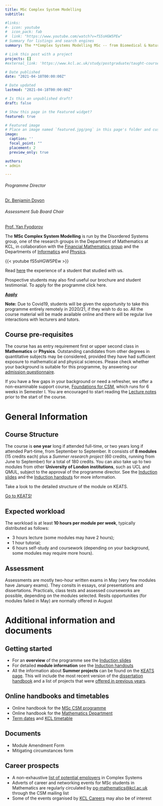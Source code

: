 ```yaml
---
title: MSc Complex System Modelling
subtitle:

#links:
#- icon: youtube
#  icon_pack: fab
#  link: "https://www.youtube.com/watch?v=fS5sHGW5PEw"
# Summary for listings and search engines
summary: The **Complex Systems Modelling MSc -- from Biomedical & Natural to Economic & Social Sciences** course will teach you to apply mathematical techniques in the rapidly developing and exciting interdisciplinary field of complex systems and examine how they apply to a variety of areas including biomedicine, nature, economics and social sciences. This research-led course is suitable for graduates who wish to work in research and development in an academic or industrial environment.

# Link this post with a project
projects: []
#external_link: 'https://www.kcl.ac.uk/study/postgraduate/taught-courses/complex-systems-modelling-msc'

# Date published
date: "2021-04-18T00:00:00Z"

# Date updated
lastmod: "2021-04-18T00:00:00Z"

# Is this an unpublished draft?
draft: false

# Show this page in the Featured widget?
featured: true

# Featured image
# Place an image named `featured.jpg/png` in this page's folder and customize its options here.
image:
  caption: ''
  focal_point: ""
  placement: 2
  preview_only: true

authors:
- admin

---
```


<div class="row">
  <div class="col-sm-5">
      <div class="card-body">
        <h6 class="card-title">Programme Director</h6>
        <a href="mailto:benjamin.doyon@kcl.ac.uk" class="card-text"> Dr. Benjamin Doyon</a>
      </div>
  </div>
  <div class="col-sm-7">
      <div class="card-body">
        <h6 class="card-title">Assessment Sub Board Chair</h6>
        <a href="mailto:yan.fyodorov@kcl.ac.uk" class="card-text"> Prof. Yan Fyodorov</a>
      </div>
  </div>
</div>

The **MSc Complex System Modelling** is run by the Disordered Systems group, one of the research groups in the Department of Mathematics at KCL, in collaboration with the [Financial Mathematics group](https://www.kcl.ac.uk/research/financial-maths) and the Departments of [Informatics](https://www.kcl.ac.uk/informatics) and [Physics](https://www.kcl.ac.uk/physics).

{{< youtube fS5sHGW5PEw >}}
&nbsp;

Read [here](https://blogs.kcl.ac.uk/nms/2020/01/27/why-i-chose-complex-systems-modelling/) the experience of a student that studied with us. 


Prospective students may also find useful our brochure and student testimonial. To apply for the programme click here.

<a href="https://www.kcl.ac.uk/study/postgraduate/taught-courses/complex-systems-modelling-msc" class="btn btn-primary btn-lg btn-block active" role="button" aria-pressed="true">**Apply**</a>



<div class="alert alert-danger">
  <i class="fas fa-exclamation-triangle"></i> <strong>Note:</strong> Due to Covid19, students will be given the opportunity to take this programme entirely remotely in 2020/21, if they wish to do so. All the course material will be made available online and there will be regular live interactions with lecturers and tutors.
</div>

## Course pre-requisites
The course has as entry requirement first or upper second class in **Mathematics** or **Physics**. Outstanding candidates from other degrees in quantitative subjects may be considered, provided they have had sufficient exposure to mathematical and physical sciences. Please check whether your background is suitable for this programme, by answering our [admission questionnaire](http://www.nms.kcl.ac.uk/CSMMSC/CSM_Questionnaire-2021.pdf).

If you have a few gaps in your background or need a refresher, we offer a non-examinable support course, [Foundations for CSM](https://keats.kcl.ac.uk/course/view.php?id=66816), which runs for 6 weeks in Semester I. You are encouraged to start reading the [Lecture notes](http://www.nms.kcl.ac.uk/CSMMSC/Course_Book.pdf) prior to the start of the course.

# General Information
## Course Structure
The course is **one year** long if attended full-time, or two years long if attended Part-time, from September to September. It consists of **8 modules** (15 credits each) plus a *Summer research project* (60 credits, running from June to September) for a total of 180 credits.
You can also take up to two modules from other **University of London institutions**, such as UCL and QMUL, subject to the approval of the programme director. See the [Induction slides](http://www.nms.kcl.ac.uk/CSMMSC/1920induction.pdf) and the [Induction handouts](http://www.nms.kcl.ac.uk/CSMMSC/Modules1920.pdf) for more information.

<div class="card text-center">
  <div class="card-header">
  </div>
  <div class="card-body">
    <p class="card-text">Take a look to the detailed structure of the module on KEATS.</p>
    <a href="https://keats.kcl.ac.uk/mod/book/view.php?id=3259805&chapterid=276617" class="btn btn-primary">Go to KEATS!</a>
  </div>
  <div class="card-footer text-muted">
  </div>
</div>

## Expected workload
The workload is at least **10 hours per module per week**, typically distributed as follows:
<ul>
<li>3 hours lecture (some modules may have 2 hours);</li>
<li>1 hour tutorial;</li>
<li>6 hours self-study and coursework (depending on your background, some modules may require more hours).</li>
</ul>

## Assessment
Assessments are mostly two-hour written exams in May (very few modules have January exams). They consits in essays, oral presentations and dissertations. Practicals, class tests and assessed courseworks are possible, depending on the modules selected. Resits opportunities (for modules failed in May) are normally offered in August

# Additional information and documents
## Getting started
+ For an **overview** of the programme see the [Induction slides](http://www.nms.kcl.ac.uk/CSMMSC/1920induction.pdf) 
+ For detailed **module information** see the [Induction handouts](http://www.nms.kcl.ac.uk/CSMMSC/Modules1920.pdf)
+ All the information about **Summer projects** can be found on the [KEATS page](https://keats.kcl.ac.uk/course/view.php?id=66817). This will include the most recent version of the [dissertation handbook](http://www.nms.kcl.ac.uk/CSMMSC/CSM_and_CANES_Dissertation_Handbook-18-19.pdf) and a list of projects that were [offered in previous years](http://www.nms.kcl.ac.uk/CSMMSC/Projects-1920.pdf).

## Online handbooks and timetables
+ Online handbook for the [MSc CSM programme](https://www.kcl.ac.uk/study/postgraduate/taught-courses/complex-systems-modelling-msc)
+ Online handbook for the [Mathematics Department](https://keats.kcl.ac.uk/course/view.php?id=68787)
+ [Term dates](https://www.kcl.ac.uk/aboutkings/Academic-Calendar) and [KCL timetable](https://timetables.kcl.ac.uk/KCLSWS/SDB1920RDB/login.aspx?ReturnUrl=%2fkclsws%2fSDB1920RDB%2fdefault.aspx)

## Documents
+ Module Amendment Form
+ Mitigating circumstances form

## Career prospects
+ A non-exhaustive [list of potential employers](http://www.nms.kcl.ac.uk/CSMMSC/Career_prospect.pdf) in Complex Systems
+ Adverts of career and networking events for MSc students in Mathematics are regularly circulated by pg-mathematics@kcl.ac.uk through the CSM mailing list
+ Some of the events organised by [KCL Careers](https://www.kcl.ac.uk/careers) may also be of interest
